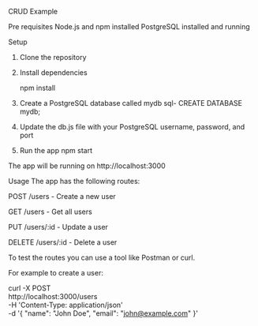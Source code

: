 CRUD Example 

Pre requisites
Node.js and npm installed
PostgreSQL installed and running

Setup

1. Clone the repository
2. Install dependencies

    npm install
3. Create a PostgreSQL database called mydb
  sql- CREATE DATABASE mydb;
4. Update the db.js file with your PostgreSQL username, password, and port
5. Run the app
   npm start

   
The app will be running on http://localhost:3000

Usage
The app has the following routes:

POST /users - Create a new user

GET /users - Get all users

PUT /users/:id - Update a user

DELETE /users/:id - Delete a user

To test the routes you can use a tool like Postman or curl.

For example to create a user:


curl -X POST \
  http://localhost:3000/users \
  -H 'Content-Type: application/json' \
  -d '{
    "name": "John Doe",
    "email": "john@example.com"
}'
